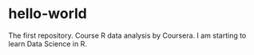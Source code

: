# hello-world
The first repository. Course R data analysis by Coursera.
I am starting to learn Data Science in R.
